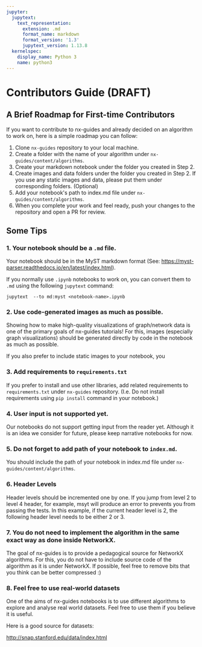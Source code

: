 ```yaml
---
jupyter:
  jupytext:
    text_representation:
      extension: .md
      format_name: markdown
      format_version: '1.3'
      jupytext_version: 1.13.8
  kernelspec:
    display_name: Python 3
    name: python3
---
```


<!-- #region id="QqmEP19zFVew" -->
# Contributors Guide (DRAFT)
<!-- #endregion -->

<!-- #region id="lUOvQg1MGRIo" -->
## A Brief Roadmap for First-time Contributors

If you want to contribute to nx-guides and already decided on an algorithm to work on, here is a simple roadmap you can follow:

1.   Clone `nx-guides` repository to your local machine.
2.   Create a folder with the name of your algorithm under `nx-guides/content/algorithms`.
3.   Create your markdown notebook under the folder you created in Step 2.
4.  Create images and data folders under the folder you created in Step 2. If you use any static images and data, please put them under corresponding folders. (Optional)
5.   Add your notebook's path to index.md file under `nx-guides/content/algorithms`.
6.  When you complete your work and feel ready, push your changes to the repository and open a PR for review.
<!-- #endregion -->

<!-- #region id="4dKrGBiRIhYZ" -->
## Some Tips
<!-- #endregion -->

<!-- #region id="vt0xsWsIDA1K" -->
### 1. Your notebook should be a `.md` file.

Your notebook should be in the MyST markdown format (See: https://myst-parser.readthedocs.io/en/latest/index.html). 

If you normally use `.ipynb` notebooks to work on, you can convert them to `.md` using the following `jupytext` command:

```
jupytext  --to md:myst <notebook-name>.ipynb
```


<!-- #endregion -->

<!-- #region id="XByALcTUDm1X" -->
### 2. Use code-generated images as much as possible.

Showing how to make high-quality visualizations of graph/network data is one of the primary goals of nx-guides tutorials! For this, images (especially graph visualizations) should be generated directly by code in the notebook as much as possible.

If you also prefer to include static images to your notebook, you 
<!-- #endregion -->

<!-- #region id="buq5ho4UDwLw" -->
### 3. Add requirements to ```requirements.txt```

If you prefer to install and use other libraries, add related requirements to ```requirements.txt``` under ```nx-guides``` repository. (I.e. Do not install requirements using ```pip install``` command in your notebook.)
<!-- #endregion -->

<!-- #region id="39L-DjZREctA" -->
### 4. User input is not supported yet.

Our notebooks do not support getting input from the reader yet. Although it is an idea we consider for future, please keep narrative notebooks for now.
<!-- #endregion -->

<!-- #region id="6TqY5A99JgXc" -->
### 5. Do not forget to add path of your notebook to `index.md`.

You should include the path of your notebook in index.md file under `nx-guides/content/algorithms`.
<!-- #endregion -->

<!-- #region id="o8wvepdRKPFK" -->
### 6. Header Levels

Header levels should be incremented one by one. If you jump from level 2 to level 4 header, for example, msyt will produce an error to prevents you from passing the tests. In this example, if the current header level is 2, the following header level needs to be either 2 or 3.
<!-- #endregion -->

<!-- #region id="sHw3aPpOKfJU" -->
### 7. You do not need to implement the algorithm in the same exact way as done inside NetworkX.

The goal of nx-guides is to provide a pedagogical source for NetworkX algorithms. For this, you do not have to include source code of the algorithm as it is under NetworkX. If possible, feel free to remove bits that you think can be better compressed :)
<!-- #endregion -->

<!-- #region id="78u0INXfL47X" -->
### 8. Feel free to use real-world datasets

One of the aims of nx-guides notebooks is to use different algorithms to explore and analyse real world datasets. Feel free to use them if you believe it is useful.

Here is a good source for datasets:

http://snap.stanford.edu/data/index.html
<!-- #endregion -->
